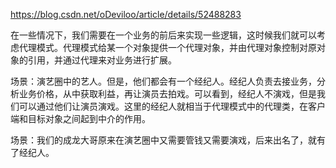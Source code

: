 https://blog.csdn.net/oDeviloo/article/details/52488283

在一些情况下，我们需要在一个业务的前后来实现一些逻辑，这时候我们就可以考虑代理模式。代理模式给某一个对象提供一个代理对象，并由代理对象控制对原对象的引用，并通过代理来对业务进行扩展。

场景：演艺圈中的艺人。但是，他们都会有一个经纪人。经纪人负责去接业务，分析业务价格，从中获取利益，再让演员去拍戏。可以看到，经纪人不演戏，但是我们可以通过他们让演员演戏。这里的经纪人就相当于代理模式中的代理类，在客户端和目标对象之间起到中介的作用。

场景：我们的成龙大哥原来在演艺圈中又需要管钱又需要演戏，后来出名了，就有了经纪人。
